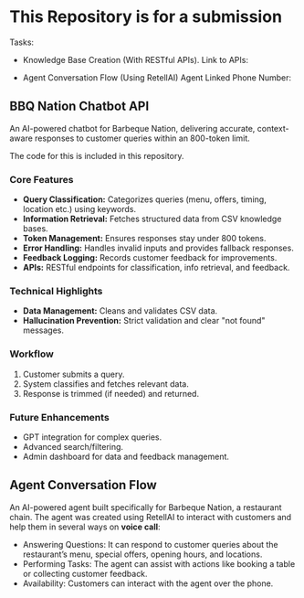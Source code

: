 # This Repository is for a submission

Tasks:
- Knowledge Base Creation (With RESTful APIs). 
Link to APIs: 

- Agent Conversation Flow (Using RetellAI)
Agent Linked Phone Number: 

## BBQ Nation Chatbot API

An AI-powered chatbot for Barbeque Nation, delivering accurate, context-aware responses to customer queries within an 800-token limit.

The code for this is included in this repository.

### Core Features

- **Query Classification:** Categorizes queries (menu, offers, timing, location etc.) using keywords.
- **Information Retrieval:** Fetches structured data from CSV knowledge bases.
- **Token Management:** Ensures responses stay under 800 tokens.
- **Error Handling:** Handles invalid inputs and provides fallback responses.
- **Feedback Logging:** Records customer feedback for improvements.
- **APIs:** RESTful endpoints for classification, info retrieval, and feedback.

### Technical Highlights

- **Data Management:** Cleans and validates CSV data.
- **Hallucination Prevention:** Strict validation and clear "not found" messages.

### Workflow

1. Customer submits a query.
2. System classifies and fetches relevant data.
3. Response is trimmed (if needed) and returned.

### Future Enhancements

- GPT integration for complex queries.
- Advanced search/filtering.
- Admin dashboard for data and feedback management.

## Agent Conversation Flow 

An AI-powered agent built specifically for Barbeque Nation, a restaurant chain. The agent was created using RetellAI to interact with customers and help them in several ways on **voice call**:

- Answering Questions: It can respond to customer queries about the restaurant’s menu, special offers, opening hours, and locations.
- Performing Tasks: The agent can assist with actions like booking a table or collecting customer feedback.
- Availability: Customers can interact with the agent over the phone.